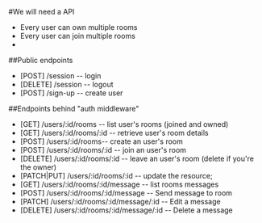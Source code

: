 #We will need a API

- Every user can own multiple rooms
- Every user can join multiple rooms
-


##Public endpoints
- [POST] /session -- login
- [DELETE] /session -- logout
- [POST] /sign-up -- create user

##Endpoints behind "auth middleware"
- [GET] /users/:id/rooms -- list user's rooms (joined and owned)
- [GET] /users/:id/rooms/:id -- retrieve user's room details
- [POST] /users/:id/rooms-- create an user's room
- [POST] /users/:id/rooms/:id -- join an user's room
- [DELETE] /users/:id/rooms/:id -- leave an user's room (delete if you're the  owner)
- [PATCH|PUT] /users/:id/rooms/:id -- update the resource;
- [GET]  /users/:id/rooms/:id/message -- list rooms messages
- [POST] /users/:id/rooms/:id/message -- Send message to room
- [PATCH] /users/:id/rooms/:id/message/:id -- Edit a message
- [DELETE] /users/:id/rooms/:id/message/:id -- Delete a message
